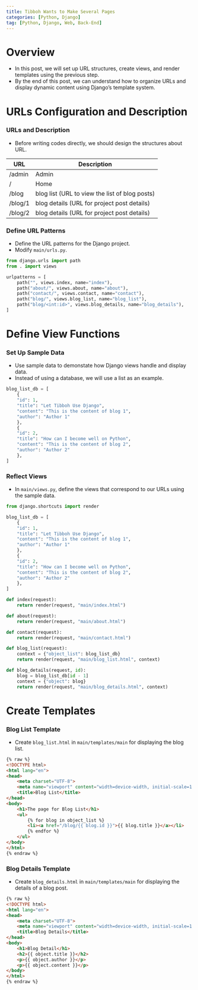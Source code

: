 ```yaml
---
title: Tibboh Wants to Make Several Pages
categories: [Python, Django]
tag: [Python, Django, Web, Back-End]
---
```


# Overview
- In this post, we will set up URL structures, create views, and render templates using the previous step.
- By the end of this post, we can understand how to organize URLs and display dynamic content using Django’s template system.

# URLs Configuration and Description

### URLs and Description
- Before writing codes directly, we should design the structures about URL.

| URL         | Description                                    |
|-------------|------------------------------------------------|
| /admin      | Admin                                          |
| /           | Home                                           |
| /blog       | blog list (URL to view the list of blog posts) |
| /blog/1     | blog details (URL for project post details)    |
| /blog/2     | blog details (URL for project post details)    |

### Define URL Patterns
- Define the URL patterns for the Django project.
- Modify `main/urls.py`.

```python
from django.urls import path
from . import views

urlpatterns = [
    path("", views.index, name="index"),
    path("about/", views.about, name="about"),
    path("contact/", views.contact, name="contact"),
    path("blog/", views.blog_list, name="blog_list"),
    path("blog/<int:id>", views.blog_details, name="blog_details"),
]
```

# Define View Functions

### Set Up Sample Data
- Use sample data to demonstate how Django views handle and display data.
- Instead of using a database, we will use a list as an example.

```python
blog_list_db = [
    {
    "id": 1,
    "title": "Let Tibboh Use Django", 
    "content": "This is the content of blog 1",
    "author": "Author 1"
    },
    {
    "id": 2,
    "title": "How can I become well on Python", 
    "content": "This is the content of blog 2",
    "author": "Author 2"
    },
]
```

### Reflect Views
- In `main/views.py`, define the views that correspond to our URLs using the sample data.

```python
from django.shortcuts import render

blog_list_db = [
    {
    "id": 1,
    "title": "Let Tibboh Use Django", 
    "content": "This is the content of blog 1",
    "author": "Author 1"
    },
    {
    "id": 2,
    "title": "How can I become well on Python", 
    "content": "This is the content of blog 2",
    "author": "Author 2"
    },
]

def index(request):
    return render(request, "main/index.html")

def about(request):
    return render(request, "main/about.html")

def contact(request):
    return render(request, "main/contact.html")

def blog_list(request):
    context = {"object_list": blog_list_db}
    return render(request, "main/blog_list.html", context)

def blog_details(request, id):
    blog = blog_list_db[id - 1]
    context = {"object": blog}
    return render(request, "main/blog_details.html", context)
```

# Create Templates

### Blog List Template
- Create `blog_list.html` in `main/templates/main` for displaying the blog list.

```html
{% raw %}
<!DOCTYPE html>
<html lang="en">
<head>
    <meta charset="UTF-8">
    <meta name="viewport" content="width=device-width, initial-scale=1.0">
    <title>Blog List</title>
</head>
<body>
    <h1>The page for Blog List</h1>
    <ul>
        {% for blog in object_list %}
        <li><a href="/blog/{{ blog.id }}">{{ blog.title }}</a></li>
        {% endfor %}
    </ul>
</body>
</html>
{% endraw %}
```

### Blog Details Template
- Create `blog_details.html` in `main/templates/main` for displaying the details of a blog post.

```html
{% raw %}
<!DOCTYPE html>
<html lang="en">
<head>
    <meta charset="UTF-8">
    <meta name="viewport" content="width=device-width, initial-scale=1.0">
    <title>Blog Details</title>
</head>
<body>
    <h1>Blog Detail</h1>
    <h2>{{ object.title }}</h2>
    <p>{{ object.author }}</p>
    <p>{{ object.content }}</p>
</body>
</html>
{% endraw %}
```